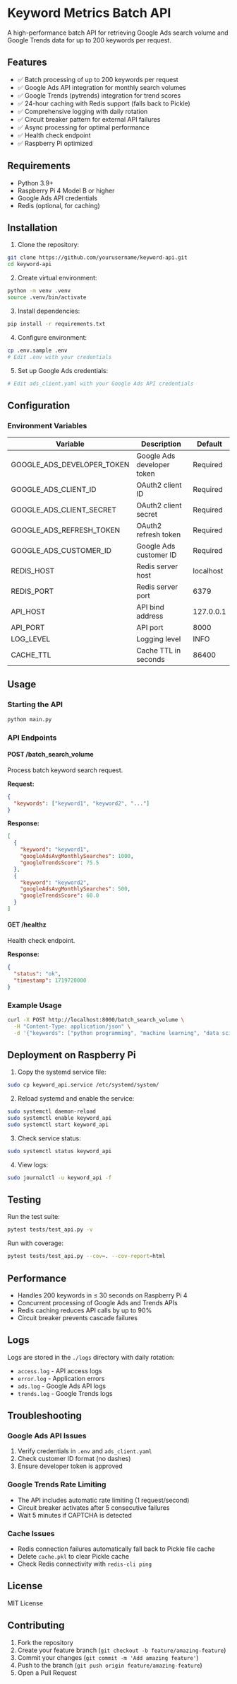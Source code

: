 # Keyword Metrics Batch API

A high-performance batch API for retrieving Google Ads search volume and Google Trends data for up to 200 keywords per request.

## Features

- ✅ Batch processing of up to 200 keywords per request
- ✅ Google Ads API integration for monthly search volumes
- ✅ Google Trends (pytrends) integration for trend scores
- ✅ 24-hour caching with Redis support (falls back to Pickle)
- ✅ Comprehensive logging with daily rotation
- ✅ Circuit breaker pattern for external API failures
- ✅ Async processing for optimal performance
- ✅ Health check endpoint
- ✅ Raspberry Pi optimized

## Requirements

- Python 3.9+
- Raspberry Pi 4 Model B or higher
- Google Ads API credentials
- Redis (optional, for caching)

## Installation

1. Clone the repository:
```bash
git clone https://github.com/yourusername/keyword-api.git
cd keyword-api
```

2. Create virtual environment:
```bash
python -m venv .venv
source .venv/bin/activate
```

3. Install dependencies:
```bash
pip install -r requirements.txt
```

4. Configure environment:
```bash
cp .env.sample .env
# Edit .env with your credentials
```

5. Set up Google Ads credentials:
```bash
# Edit ads_client.yaml with your Google Ads API credentials
```

## Configuration

### Environment Variables

| Variable | Description | Default |
|----------|-------------|---------|
| GOOGLE_ADS_DEVELOPER_TOKEN | Google Ads developer token | Required |
| GOOGLE_ADS_CLIENT_ID | OAuth2 client ID | Required |
| GOOGLE_ADS_CLIENT_SECRET | OAuth2 client secret | Required |
| GOOGLE_ADS_REFRESH_TOKEN | OAuth2 refresh token | Required |
| GOOGLE_ADS_CUSTOMER_ID | Google Ads customer ID | Required |
| REDIS_HOST | Redis server host | localhost |
| REDIS_PORT | Redis server port | 6379 |
| API_HOST | API bind address | 127.0.0.1 |
| API_PORT | API port | 8000 |
| LOG_LEVEL | Logging level | INFO |
| CACHE_TTL | Cache TTL in seconds | 86400 |

## Usage

### Starting the API

```bash
python main.py
```

### API Endpoints

#### POST /batch_search_volume
Process batch keyword search request.

**Request:**
```json
{
  "keywords": ["keyword1", "keyword2", "..."]
}
```

**Response:**
```json
[
  {
    "keyword": "keyword1",
    "googleAdsAvgMonthlySearches": 1000,
    "googleTrendsScore": 75.5
  },
  {
    "keyword": "keyword2",
    "googleAdsAvgMonthlySearches": 500,
    "googleTrendsScore": 60.0
  }
]
```

#### GET /healthz
Health check endpoint.

**Response:**
```json
{
  "status": "ok",
  "timestamp": 1719720000
}
```

### Example Usage

```bash
curl -X POST http://localhost:8000/batch_search_volume \
  -H "Content-Type: application/json" \
  -d '{"keywords": ["python programming", "machine learning", "data science"]}'
```

## Deployment on Raspberry Pi

1. Copy the systemd service file:
```bash
sudo cp keyword_api.service /etc/systemd/system/
```

2. Reload systemd and enable the service:
```bash
sudo systemctl daemon-reload
sudo systemctl enable keyword_api
sudo systemctl start keyword_api
```

3. Check service status:
```bash
sudo systemctl status keyword_api
```

4. View logs:
```bash
sudo journalctl -u keyword_api -f
```

## Testing

Run the test suite:
```bash
pytest tests/test_api.py -v
```

Run with coverage:
```bash
pytest tests/test_api.py --cov=. --cov-report=html
```

## Performance

- Handles 200 keywords in ≤ 30 seconds on Raspberry Pi 4
- Concurrent processing of Google Ads and Trends APIs
- Redis caching reduces API calls by up to 90%
- Circuit breaker prevents cascade failures

## Logs

Logs are stored in the `./logs` directory with daily rotation:
- `access.log` - API access logs
- `error.log` - Application errors
- `ads.log` - Google Ads API logs
- `trends.log` - Google Trends logs

## Troubleshooting

### Google Ads API Issues
1. Verify credentials in `.env` and `ads_client.yaml`
2. Check customer ID format (no dashes)
3. Ensure developer token is approved

### Google Trends Rate Limiting
- The API includes automatic rate limiting (1 request/second)
- Circuit breaker activates after 5 consecutive failures
- Wait 5 minutes if CAPTCHA is detected

### Cache Issues
- Redis connection failures automatically fall back to Pickle file cache
- Delete `cache.pkl` to clear Pickle cache
- Check Redis connectivity with `redis-cli ping`

## License

MIT License

## Contributing

1. Fork the repository
2. Create your feature branch (`git checkout -b feature/amazing-feature`)
3. Commit your changes (`git commit -m 'Add amazing feature'`)
4. Push to the branch (`git push origin feature/amazing-feature`)
5. Open a Pull Request